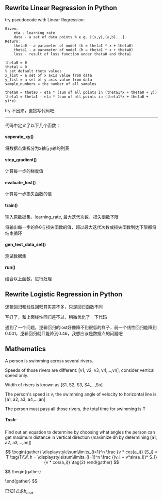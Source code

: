 ## Rewrite Linear Regression in Python

try pseudocode with Linear Regression:

```pseudocode
Given:
	eta - learning rate
	data - a set of data points % e.g. [(x,y),(a,b)...]
Return:
	theta0 - a parameter of model (h = theta1 * x + theta0)
	theta1 - a parameter of model (h = theta1 * x + theta0)
	loss - result of loss function under theta0 and theta1

theta0 = 0
theta1 = 0
% set default theta values
x_list = a set of x axis value from data
y_list = a set of y axis value from data
sample_numbers = the number of all samples

theta0 = theta0 - eta * (sum of all points in (theta1*x + theta0 + y))
theta1 = theta1 - eta * (sum of all points in (theta1*x + theta0 + y)*x)

```

try 不出来，直接写代码吧

---

代码中定义了以下几个函数：

#### seperate_xy()

将数据点集拆分为x轴与y轴的列表

#### step_gradient()

计算每一步的梯度值

#### evaluate_lost()

计算每一步损失函数的值

#### train()

输入原数据集，learning_rate, 最大迭代次数，损失函数下限

将输出每一步的各θ与损失函数的值，超过最大迭代次数或损失函数到达下限都将结束循环

#### gen_test_data_set()

测试数据集

#### run()

结合以上函数，进行处理

## Rewrite Logistic Regression in Python

逻辑回归和线性回归其实差不多，只是回归函数不同

写好了，和上面线性回归差不过，稍微优化了一下代码

遇到了一个问题，逻辑回归的lost好像降不到很低的样子，前一个线性回归能降到0.001，逻辑回归就只能降到0.46，我想应该是数据点的问题吧

## Mathematics

A person is swimming across several rivers.

Speeds of those rivers are different: [v1, v2, v3, v4,...,vn], consider vertical speed only.

Width of rivers is known as [S1, S2, S3, S4,...,Sn]

The person's speed is v, the swimming angle of velocity to horizontal line is [a1, a2, a3, a4,...,an]

The person must pass all those rivers, the total time for swimming is T

##### Task:

Find out an equation to determine by choosing what angles the person can get maximum distance in vertical direction (maximize dh by determining [a1, a2, a3,...,an])



$$
\begin{gather}
\displaystyle\sum\limits_{i=1}^n \frac {v * cos(a_i)} {S_i} = T \tag{1}\\\\
h = \displaystyle\sum\limits_{i=1}^n \frac {(v_i + v*sin(a_i))* S_i} {v * cos(a_i)} \tag{2}
\end{gather}
$$

$$
\begin{gather}

\end{gather}
$$

已知1式求$h_{max}$


